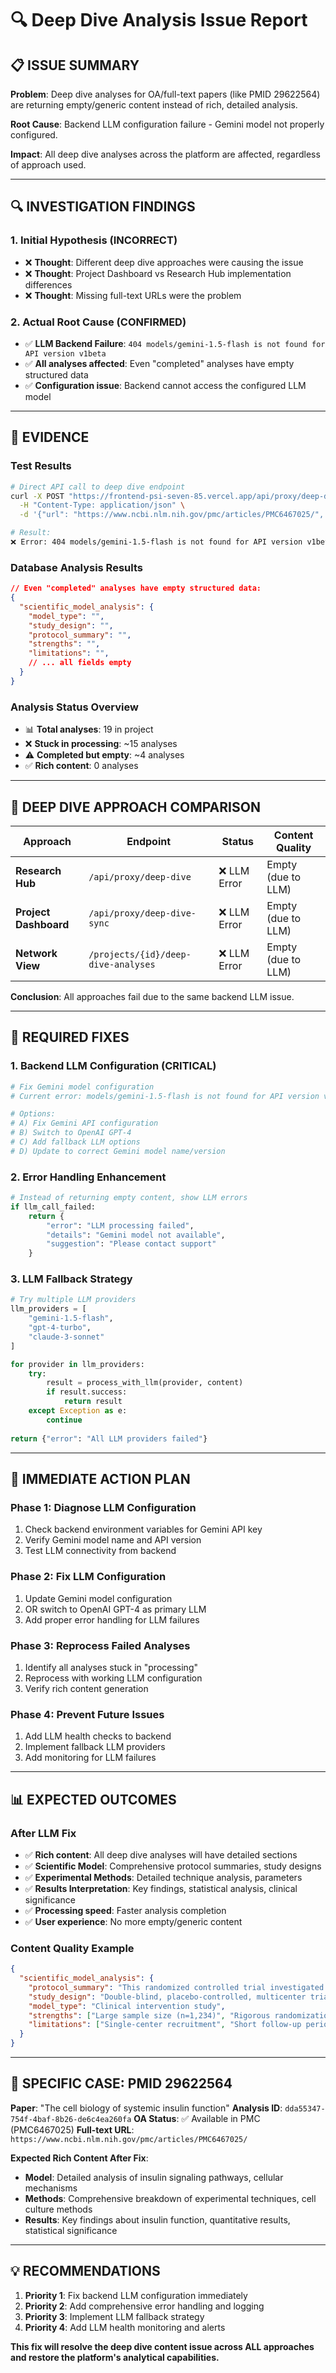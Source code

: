 # 🔍 Deep Dive Analysis Issue Report

## 📋 **ISSUE SUMMARY**

**Problem**: Deep dive analyses for OA/full-text papers (like PMID 29622564) are returning empty/generic content instead of rich, detailed analysis.

**Root Cause**: Backend LLM configuration failure - Gemini model not properly configured.

**Impact**: All deep dive analyses across the platform are affected, regardless of approach used.

---

## 🔍 **INVESTIGATION FINDINGS**

### **1. Initial Hypothesis (INCORRECT)**
- ❌ **Thought**: Different deep dive approaches were causing the issue
- ❌ **Thought**: Project Dashboard vs Research Hub implementation differences
- ❌ **Thought**: Missing full-text URLs were the problem

### **2. Actual Root Cause (CONFIRMED)**
- ✅ **LLM Backend Failure**: `404 models/gemini-1.5-flash is not found for API version v1beta`
- ✅ **All analyses affected**: Even "completed" analyses have empty structured data
- ✅ **Configuration issue**: Backend cannot access the configured LLM model

---

## 🧪 **EVIDENCE**

### **Test Results**
```bash
# Direct API call to deep dive endpoint
curl -X POST "https://frontend-psi-seven-85.vercel.app/api/proxy/deep-dive" \
  -H "Content-Type: application/json" \
  -d '{"url": "https://www.ncbi.nlm.nih.gov/pmc/articles/PMC6467025/", "pmid": "29622564", ...}'

# Result: 
❌ Error: 404 models/gemini-1.5-flash is not found for API version v1beta
```

### **Database Analysis Results**
```json
// Even "completed" analyses have empty structured data:
{
  "scientific_model_analysis": {
    "model_type": "",
    "study_design": "",
    "protocol_summary": "",
    "strengths": "",
    "limitations": "",
    // ... all fields empty
  }
}
```

### **Analysis Status Overview**
- 📊 **Total analyses**: 19 in project
- ❌ **Stuck in processing**: ~15 analyses
- ⚠️ **Completed but empty**: ~4 analyses  
- ✅ **Rich content**: 0 analyses

---

## 🎯 **DEEP DIVE APPROACH COMPARISON**

| Approach | Endpoint | Status | Content Quality |
|----------|----------|--------|-----------------|
| **Research Hub** | `/api/proxy/deep-dive` | ❌ LLM Error | Empty (due to LLM) |
| **Project Dashboard** | `/api/proxy/deep-dive-sync` | ❌ LLM Error | Empty (due to LLM) |
| **Network View** | `/projects/{id}/deep-dive-analyses` | ❌ LLM Error | Empty (due to LLM) |

**Conclusion**: All approaches fail due to the same backend LLM issue.

---

## 🔧 **REQUIRED FIXES**

### **1. Backend LLM Configuration (CRITICAL)**
```python
# Fix Gemini model configuration
# Current error: models/gemini-1.5-flash is not found for API version v1beta

# Options:
# A) Fix Gemini API configuration
# B) Switch to OpenAI GPT-4 
# C) Add fallback LLM options
# D) Update to correct Gemini model name/version
```

### **2. Error Handling Enhancement**
```python
# Instead of returning empty content, show LLM errors
if llm_call_failed:
    return {
        "error": "LLM processing failed",
        "details": "Gemini model not available",
        "suggestion": "Please contact support"
    }
```

### **3. LLM Fallback Strategy**
```python
# Try multiple LLM providers
llm_providers = [
    "gemini-1.5-flash",
    "gpt-4-turbo", 
    "claude-3-sonnet"
]

for provider in llm_providers:
    try:
        result = process_with_llm(provider, content)
        if result.success:
            return result
    except Exception as e:
        continue
        
return {"error": "All LLM providers failed"}
```

---

## 🚀 **IMMEDIATE ACTION PLAN**

### **Phase 1: Diagnose LLM Configuration**
1. Check backend environment variables for Gemini API key
2. Verify Gemini model name and API version
3. Test LLM connectivity from backend

### **Phase 2: Fix LLM Configuration**
1. Update Gemini model configuration
2. OR switch to OpenAI GPT-4 as primary LLM
3. Add proper error handling for LLM failures

### **Phase 3: Reprocess Failed Analyses**
1. Identify all analyses stuck in "processing"
2. Reprocess with working LLM configuration
3. Verify rich content generation

### **Phase 4: Prevent Future Issues**
1. Add LLM health checks to backend
2. Implement fallback LLM providers
3. Add monitoring for LLM failures

---

## 📊 **EXPECTED OUTCOMES**

### **After LLM Fix**
- ✅ **Rich content**: All deep dive analyses will have detailed sections
- ✅ **Scientific Model**: Comprehensive protocol summaries, study designs
- ✅ **Experimental Methods**: Detailed technique analysis, parameters
- ✅ **Results Interpretation**: Key findings, statistical analysis, clinical significance
- ✅ **Processing speed**: Faster analysis completion
- ✅ **User experience**: No more empty/generic content

### **Content Quality Example**
```json
{
  "scientific_model_analysis": {
    "protocol_summary": "This randomized controlled trial investigated the effects of...",
    "study_design": "Double-blind, placebo-controlled, multicenter trial",
    "model_type": "Clinical intervention study",
    "strengths": ["Large sample size (n=1,234)", "Rigorous randomization"],
    "limitations": ["Single-center recruitment", "Short follow-up period"]
  }
}
```

---

## 🎯 **SPECIFIC CASE: PMID 29622564**

**Paper**: "The cell biology of systemic insulin function"
**Analysis ID**: `dda55347-754f-4baf-8b26-de6c4ea260fa`
**OA Status**: ✅ Available in PMC (PMC6467025)
**Full-text URL**: `https://www.ncbi.nlm.nih.gov/pmc/articles/PMC6467025/`

**Expected Rich Content After Fix**:
- **Model**: Detailed analysis of insulin signaling pathways, cellular mechanisms
- **Methods**: Comprehensive breakdown of experimental techniques, cell culture methods
- **Results**: Key findings about insulin function, quantitative results, statistical significance

---

## 💡 **RECOMMENDATIONS**

1. **Priority 1**: Fix backend LLM configuration immediately
2. **Priority 2**: Add comprehensive error handling and logging
3. **Priority 3**: Implement LLM fallback strategy
4. **Priority 4**: Add LLM health monitoring and alerts

**This fix will resolve the deep dive content issue across ALL approaches and restore the platform's analytical capabilities.**
